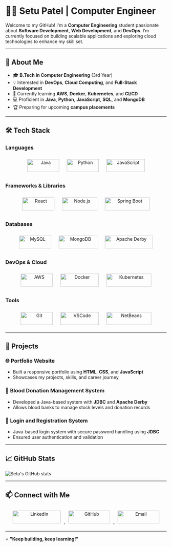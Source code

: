 # 👨‍💻 Setu Patel | Computer Engineer  

Welcome to my GitHub! I'm a **Computer Engineering** student passionate about **Software Development**, **Web Development**, and **DevOps**. I’m currently focused on building scalable applications and exploring cloud technologies to enhance my skill set.  

---

## 🚀 About Me  
- 🎓 **B.Tech in Computer Engineering** (3rd Year)  
- 💡 Interested in **DevOps**, **Cloud Computing**, and **Full-Stack Development**  
- 🌱 Currently learning **AWS**, **Docker**, **Kubernetes**, and **CI/CD**  
- 💻 Proficient in **Java**, **Python**, **JavaScript**, **SQL**, and **MongoDB**  
- 🏆 Preparing for upcoming **campus placements**  

---

## 🛠️ Tech Stack  

### **Languages**  
<p align="center">
  <img src="https://img.shields.io/badge/Java-007396?style=flat&logo=java&logoColor=white" alt="Java" width="100" height="40" style="margin: 10px;" />
  <img src="https://img.shields.io/badge/Python-3776AB?style=flat&logo=python&logoColor=white" alt="Python" width="100" height="40" style="margin: 10px;" />
  <img src="https://img.shields.io/badge/JavaScript-F7DF1E?style=flat&logo=javascript&logoColor=black" alt="JavaScript" width="120" height="40" style="margin: 10px;" />
</p>

### **Frameworks & Libraries**  
<p align="center">
  <img src="https://img.shields.io/badge/React-61DAFB?style=flat&logo=react&logoColor=black" alt="React" width="100" height="40" style="margin: 10px;" />
  <img src="https://img.shields.io/badge/Node.js-339933?style=flat&logo=node.js&logoColor=white" alt="Node.js" width="110" height="40" style="margin: 10px;" />
  <img src="https://img.shields.io/badge/Spring%20Boot-6DB33F?style=flat&logo=spring-boot&logoColor=white" alt="Spring Boot" width="140" height="40" style="margin: 10px;" />
</p>

### **Databases**  
<p align="center">
  <img src="https://img.shields.io/badge/MySQL-4479A1?style=flat&logo=mysql&logoColor=white" alt="MySQL" width="100" height="40" style="margin: 10px;" />
  <img src="https://img.shields.io/badge/MongoDB-47A248?style=flat&logo=mongodb&logoColor=white" alt="MongoDB" width="120" height="40" style="margin: 10px;" />
  <img src="https://img.shields.io/badge/Apache%20Derby-FF6600?style=flat&logo=apache&logoColor=white" alt="Apache Derby" width="150" height="40" style="margin: 10px;" />
</p>

### **DevOps & Cloud**  
<p align="center">
  <img src="https://img.shields.io/badge/AWS-232F3E?style=flat&logo=amazon-aws&logoColor=white" alt="AWS" width="100" height="40" style="margin: 10px;" />
  <img src="https://img.shields.io/badge/Docker-2496ED?style=flat&logo=docker&logoColor=white" alt="Docker" width="120" height="40" style="margin: 10px;" />
  <img src="https://img.shields.io/badge/Kubernetes-326CE5?style=flat&logo=kubernetes&logoColor=white" alt="Kubernetes" width="140" height="40" style="margin: 10px;" />
</p>

### **Tools**  
<p align="center">
  <img src="https://img.shields.io/badge/Git-F05032?style=flat&logo=git&logoColor=white" alt="Git" width="100" height="40" style="margin: 10px;" />
  <img src="https://img.shields.io/badge/VSCode-007ACC?style=flat&logo=visual-studio-code&logoColor=white" alt="VSCode" width="120" height="40" style="margin: 10px;" />
  <img src="https://img.shields.io/badge/NetBeans-1B6AC6?style=flat&logo=apache-netbeans-ide&logoColor=white" alt="NetBeans" width="140" height="40" style="margin: 10px;" />
</p>

---

## 📂 Projects  
### 🌐 **Portfolio Website**  
- Built a responsive portfolio using **HTML**, **CSS**, and **JavaScript**  
- Showcases my projects, skills, and career journey  

### 🏥 **Blood Donation Management System**  
- Developed a Java-based system with **JDBC** and **Apache Derby**  
- Allows blood banks to manage stock levels and donation records  

### 🚪 **Login and Registration System**  
- Java-based login system with secure password handling using **JDBC**  
- Ensured user authentication and validation  

---

## 📈 GitHub Stats  
![Setu's GitHub stats](https://github-readme-stats.vercel.app/api?username=setupatel&show_icons=true&theme=tokyonight)  

---

## 📫 Connect with Me  
<p align="center">
  <a href="https://www.linkedin.com/in/setu-patel">
    <img src="https://img.shields.io/badge/LinkedIn-0A66C2?style=flat&logo=linkedin&logoColor=white" alt="LinkedIn" width="150" height="40" style="margin: 10px;" />
  </a>
  <a href="https://github.com/setupatel">
    <img src="https://img.shields.io/badge/GitHub-181717?style=flat&logo=github&logoColor=white" alt="GitHub" width="130" height="40" style="margin: 10px;" />
  </a>
  <a href="mailto:setupatel@example.com">
    <img src="https://img.shields.io/badge/Email-D14836?style=flat&logo=gmail&logoColor=white" alt="Email" width="130" height="40" style="margin: 10px;" />
  </a>
</p>

---

⭐️ **"Keep building, keep learning!"**  
